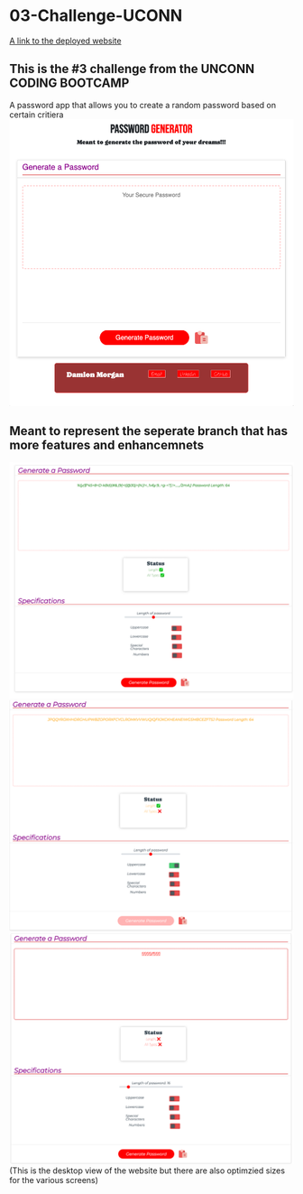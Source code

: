# 03-Challenge-UCONN
 [A link to the deployed website](https://beginnerlevelup.github.io/03-Challenge-UCONN/)
## This is the #3 challenge from the UNCONN CODING BOOTCAMP
A password app that allows you to create a random password based on certain critiera
![Images of the website](/Images/four.png)


## Meant to represent the seperate branch that has more features and enhancemnets
![Images of the website](/Images/one.png)
![Images of the website](/Images/two.png)
![Images of the website](/Images/three.png)
(This is the desktop view of the website but there are also optimzied sizes for the various screens)
